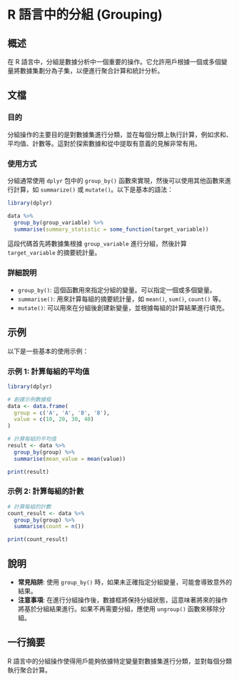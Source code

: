 <!--
Meta Description: # R 語言中的分組 (Grouping) ## 概述 在 R 語言中，分組是數據分析中一個重要的操作。它允許用戶根據一個或多個變量將數據集劃分為子集，以便進行聚合計算和統計分析。 ## 文檔 ### 目的 分組操作的主要目的是對數據集進行分類，並在每個分類上執行計算，例如求和、平均值、計數等。這對...
Meta Keywords: group_by, data, summarise, dplyr, group
-->

# R 語言中的分組 (Grouping)

## 概述
在 R 語言中，分組是數據分析中一個重要的操作。它允許用戶根據一個或多個變量將數據集劃分為子集，以便進行聚合計算和統計分析。

## 文檔
### 目的
分組操作的主要目的是對數據集進行分類，並在每個分類上執行計算，例如求和、平均值、計數等。這對於探索數據和從中提取有意義的見解非常有用。

### 使用方式
分組通常使用 `dplyr` 包中的 `group_by()` 函數來實現，然後可以使用其他函數來進行計算，如 `summarize()` 或 `mutate()`。以下是基本的語法：
```R
library(dplyr)

data %>%
  group_by(group_variable) %>%
  summarise(summary_statistic = some_function(target_variable))
```
這段代碼首先將數據集根據 `group_variable` 進行分組，然後計算 `target_variable` 的摘要統計量。

### 詳細說明
- `group_by()`: 這個函數用來指定分組的變量。可以指定一個或多個變量。
- `summarise()`: 用來計算每組的摘要統計量，如 `mean()`, `sum()`, `count()` 等。
- `mutate()`: 可以用來在分組後創建新變量，並根據每組的計算結果進行填充。

## 示例
以下是一些基本的使用示例：

### 示例 1: 計算每組的平均值
```R
library(dplyr)

# 創建示例數據框
data <- data.frame(
  group = c('A', 'A', 'B', 'B'),
  value = c(10, 20, 30, 40)
)

# 計算每組的平均值
result <- data %>%
  group_by(group) %>%
  summarise(mean_value = mean(value))

print(result)
```

### 示例 2: 計算每組的計數
```R
# 計算每組的計數
count_result <- data %>%
  group_by(group) %>%
  summarise(count = n())

print(count_result)
```

## 說明
- **常見陷阱**: 使用 `group_by()` 時，如果未正確指定分組變量，可能會導致意外的結果。
- **注意事項**: 在進行分組操作後，數據框將保持分組狀態，這意味著將來的操作將基於分組結果進行。如果不再需要分組，應使用 `ungroup()` 函數來移除分組。

## 一行摘要
R 語言中的分組操作使得用戶能夠依據特定變量對數據集進行分類，並對每個分類執行聚合計算。